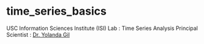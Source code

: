 # time_series_basics
 
 USC Information Sciences Institute (ISI) Lab : Time Series Analysis
 Principal Scientist : [Dr. Yolanda Gil](https://viterbi.usc.edu/directory/faculty/Gil/Yolanda)
 
